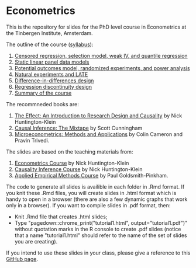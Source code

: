 # Econometrics

This is the repository for slides for the PhD level course in Econometrics at the Tinbergen Institute, Amsterdam. 

The outline of the course ([syllabus](https://www.stnavdeev.com/econometrics/syllabus.pdf)):
1. [Censored regression, selection model, weak IV, and quantile regression](https://www.stnavdeev.com/econometrics/tutorial1/tutorial1.html#1)
2. [Static linear panel data models](https://www.stnavdeev.com/econometrics/tutorial2/tutorial2.html#1)
3. [Potential outcomes model, randomized experiments, and power analysis](https://www.stnavdeev.com/econometrics/tutorial3/tutorial3.html#1)
4. [Natural experiments and LATE](https://www.stnavdeev.com/econometrics/tutorial4/tutorial4.html#1)
5. [Difference-in-differences design](https://www.stnavdeev.com/econometrics/tutorial5/tutorial5.html#1)
6. [Regression discontinuity design](https://www.stnavdeev.com/econometrics/tutorial6/tutorial6.html#1)
7. [Summary of the course](https://www.stnavdeev.com/econometrics/tutorial7/tutorial7.html#1)

The recommneded books are:
1. [The Effect: An Introduction to Research Design and Causality](https://theeffectbook.net/index.html) by Nick Huntington-Klein
2. [Causal Inference: The Mixtape](https://mixtape.scunning.com/index.html) by Scott Cunningham
3. [Microeconometrics: Methods and Applications](http://faculty.econ.ucdavis.edu/faculty/cameron/mmabook/mma.html) by Colin Cameron and Pravin Trivedi.

The slides are based on the teaching materials from:
1. [Econometrics Course](https://github.com/NickCH-K/EconometricsSlides) by Nick Huntington-Klein
2. [Causality Inference Course](https://github.com/NickCH-K/CausalitySlides) by Nick Huntington-Klein
3. [Applied Empirical Methods Course](https://github.com/paulgp/applied-methods-phd) by Paul Goldsmith-Pinkham.

The code to generate all slides is availible in each folder in .Rmd format. If you knit these .Rmd files, you will create slides in .html format which is handy to open in a browser (there are also a few dynamic graphs that work only in a browser). If you want to compile slides in .pdf format, then:
- Knit .Rmd file that creates .html slides;
- Type "pagedown::chrome_print("tutorial1.html", output="tutorial1.pdf")" without quotation marks in the R console to create .pdf slides (notice that a name "tutorial1.html" should refer to the name of the set of slides you are creating).

If you intend to use these slides in your class, please give a reference to this [GitHub page](https://github.com/stnavdeev/econometrics).
